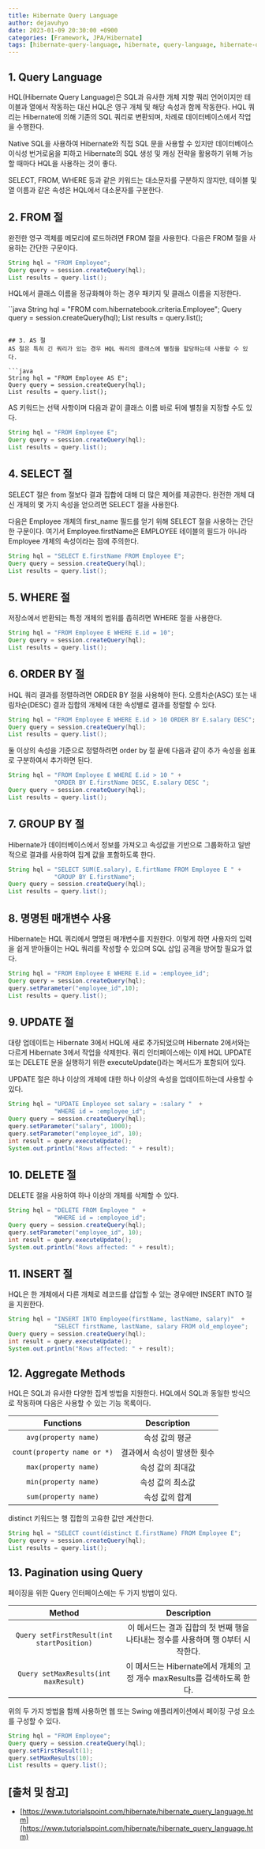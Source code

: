 ```yaml
---
title: Hibernate Query Language
author: dejavuhyo
date: 2023-01-09 20:30:00 +0900
categories: [Framework, JPA/Hibernate]
tags: [hibernate-query-language, hibernate, query-language, hibernate-query, 하이버네이트, 하이버네이트-쿼리, 하이버네이트-쿼리-언어, 쿼리-언어]
---
```


## 1. Query Language
HQL(Hibernate Query Language)은 SQL과 유사한 개체 지향 쿼리 언어이지만 테이블과 열에서 작동하는 대신 HQL은 영구 개체 및 해당 속성과 함께 작동한다. HQL 쿼리는 Hibernate에 의해 기존의 SQL 쿼리로 변환되며, 차례로 데이터베이스에서 작업을 수행한다.

Native SQL을 사용하여 Hibernate와 직접 SQL 문을 사용할 수 있지만 데이터베이스 이식성 번거로움을 피하고 Hibernate의 SQL 생성 및 캐싱 전략을 활용하기 위해 가능할 때마다 HQL을 사용하는 것이 좋다.

SELECT, FROM, WHERE 등과 같은 키워드는 대소문자를 구분하지 않지만, 테이블 및 열 이름과 같은 속성은 HQL에서 대소문자를 구분한다.

## 2. FROM 절
완전한 영구 객체를 메모리에 로드하려면 FROM 절을 사용한다. 다음은 FROM 절을 사용하는 간단한 구문이다.

```java
String hql = "FROM Employee";
Query query = session.createQuery(hql);
List results = query.list();
```

HQL에서 클래스 이름을 정규화해야 하는 경우 패키지 및 클래스 이름을 지정한다.

``java
String hql = "FROM com.hibernatebook.criteria.Employee";
Query query = session.createQuery(hql);
List results = query.list();
```

## 3. AS 절
AS 절은 특히 긴 쿼리가 있는 경우 HQL 쿼리의 클래스에 별칭을 할당하는데 사용할 수 있다.

```java
String hql = "FROM Employee AS E";
Query query = session.createQuery(hql);
List results = query.list();
```

AS 키워드는 선택 사항이며 다음과 같이 클래스 이름 바로 뒤에 별칭을 지정할 수도 있다.

```java
String hql = "FROM Employee E";
Query query = session.createQuery(hql);
List results = query.list();
```

## 4. SELECT 절
SELECT 절은 from 절보다 결과 집합에 대해 더 많은 제어를 제공한다. 완전한 개체 대신 개체의 몇 가지 속성을 얻으려면 SELECT 절을 사용한다.

다음은 Employee 개체의 first_name 필드를 얻기 위해 SELECT 절을 사용하는 간단한 구문이다. 여기서 Employee.firstName은 EMPLOYEE 테이블의 필드가 아니라 Employee 개체의 속성이라는 점에 주의한다.

```java
String hql = "SELECT E.firstName FROM Employee E";
Query query = session.createQuery(hql);
List results = query.list();
```

## 5. WHERE 절
저장소에서 반환되는 특정 개체의 범위를 좁히려면 WHERE 절을 사용한다.

```java
String hql = "FROM Employee E WHERE E.id = 10";
Query query = session.createQuery(hql);
List results = query.list();
```

## 6. ORDER BY 절
HQL 쿼리 결과를 정렬하려면 ORDER BY 절을 사용해야 한다. 오름차순(ASC) 또는 내림차순(DESC) 결과 집합의 개체에 대한 속성별로 결과를 정렬할 수 있다.

```java
String hql = "FROM Employee E WHERE E.id > 10 ORDER BY E.salary DESC";
Query query = session.createQuery(hql);
List results = query.list();
```

둘 이상의 속성을 기준으로 정렬하려면 order by 절 끝에 다음과 같이 추가 속성을 쉼표로 구분하여서 추가하면 된다.

```java
String hql = "FROM Employee E WHERE E.id > 10 " +
             "ORDER BY E.firstName DESC, E.salary DESC ";
Query query = session.createQuery(hql);
List results = query.list();
```

## 7. GROUP BY 절
Hibernate가 데이터베이스에서 정보를 가져오고 속성값을 기반으로 그룹화하고 일반적으로 결과를 사용하여 집계 값을 포함하도록 한다.

```java
String hql = "SELECT SUM(E.salary), E.firtName FROM Employee E " +
             "GROUP BY E.firstName";
Query query = session.createQuery(hql);
List results = query.list();
```

## 8. 명명된 매개변수 사용
Hibernate는 HQL 쿼리에서 명명된 매개변수를 지원한다. 이렇게 하면 사용자의 입력을 쉽게 받아들이는 HQL 쿼리를 작성할 수 있으며 SQL 삽입 공격을 방어할 필요가 없다.

```java
String hql = "FROM Employee E WHERE E.id = :employee_id";
Query query = session.createQuery(hql);
query.setParameter("employee_id",10);
List results = query.list();
```

## 9. UPDATE 절
대량 업데이트는 Hibernate 3에서 HQL에 새로 추가되었으며 Hibernate 2에서와는 다르게 Hibernate 3에서 작업을 삭제한다. 쿼리 인터페이스에는 이제 HQL UPDATE 또는 DELETE 문을 실행하기 위한 executeUpdate()라는 메서드가 포함되어 있다.

UPDATE 절은 하나 이상의 개체에 대한 하나 이상의 속성을 업데이트하는데 사용할 수 있다.

```java
String hql = "UPDATE Employee set salary = :salary "  +
             "WHERE id = :employee_id";
Query query = session.createQuery(hql);
query.setParameter("salary", 1000);
query.setParameter("employee_id", 10);
int result = query.executeUpdate();
System.out.println("Rows affected: " + result);
```

## 10. DELETE 절
DELETE 절을 사용하여 하나 이상의 개체를 삭제할 수 있다.

```java
String hql = "DELETE FROM Employee "  +
             "WHERE id = :employee_id";
Query query = session.createQuery(hql);
query.setParameter("employee_id", 10);
int result = query.executeUpdate();
System.out.println("Rows affected: " + result);
```

## 11. INSERT 절
HQL은 한 개체에서 다른 개체로 레코드를 삽입할 수 있는 경우에만 INSERT INTO 절을 지원한다.

```java
String hql = "INSERT INTO Employee(firstName, lastName, salary)"  +
             "SELECT firstName, lastName, salary FROM old_employee";
Query query = session.createQuery(hql);
int result = query.executeUpdate();
System.out.println("Rows affected: " + result);
```

## 12. Aggregate Methods
HQL은 SQL과 유사한 다양한 집계 방법을 지원한다. HQL에서 SQL과 동일한 방식으로 작동하며 다음은 사용할 수 있는 기능 목록이다.

| Functions | Description |
|:-----:|:-----:|
| `avg(property name)` | 속성 값의 평균 |
| `count(property name or *)` | 결과에서 속성이 발생한 횟수 |
| `max(property name)` | 속성 값의 최대값 |
| `min(property name)` | 속성 값의 최소값 |
| `sum(property name)` | 속성 값의 합계 |

distinct 키워드는 행 집합의 고유한 값만 계산한다.

```java
String hql = "SELECT count(distinct E.firstName) FROM Employee E";
Query query = session.createQuery(hql);
List results = query.list();
```

## 13. Pagination using Query
페이징을 위한 Query 인터페이스에는 두 가지 방법이 있다.

| Method | Description |
|:-----:|:-----:|
| `Query setFirstResult(int startPosition)` | 이 메서드는 결과 집합의 첫 번째 행을 나타내는 정수를 사용하며 행 0부터 시작한다. |
| `Query setMaxResults(int maxResult)` | 이 메서드는 Hibernate에서 개체의 고정 개수 maxResults를 검색하도록 한다. |

위의 두 가지 방법을 함께 사용하면 웹 또는 Swing 애플리케이션에서 페이징 구성 요소를 구성할 수 있다.

```java
String hql = "FROM Employee";
Query query = session.createQuery(hql);
query.setFirstResult(1);
query.setMaxResults(10);
List results = query.list();
```

## [출처 및 참고]
* [https://www.tutorialspoint.com/hibernate/hibernate_query_language.htm](https://www.tutorialspoint.com/hibernate/hibernate_query_language.htm)
